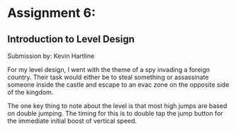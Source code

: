 # Assignment 6:

## Introduction to Level Design

Submission by: Kevin Hartline

For my level design, I went with the theme of a spy invading a foreign
country. Their task would either be to steal something or assassinate 
someone inside the castle and escape to an evac zone on the opposite side
of the kingdom.

The one key thing to note about the level is that most high jumps are
based on double jumping. The timing for this is to double tap the
jump button for the immediate initial boost of vertical speed.